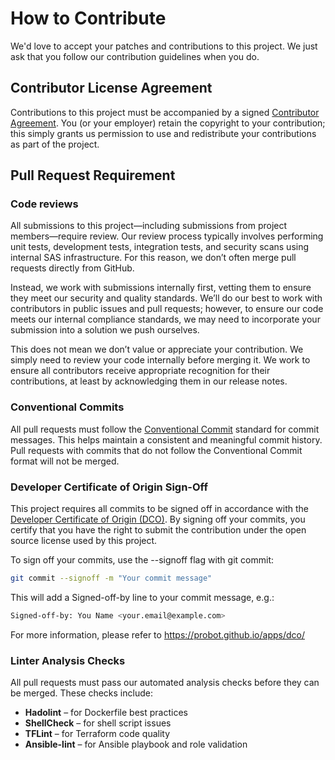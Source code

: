 # How to Contribute
We'd love to accept your patches and contributions to this project.
We just ask that you follow our contribution guidelines when you do.

## Contributor License Agreement
Contributions to this project must be accompanied by a signed [Contributor Agreement](ContributorAgreement.txt).
You (or your employer) retain the copyright to your contribution; this simply grants us permission to use and redistribute your contributions as part of the project.

## Pull Request Requirement

### Code reviews
All submissions to this project—including submissions from project members—require review.
Our review process typically involves performing unit tests, development tests, integration tests, and security scans using internal SAS infrastructure.
For this reason, we don’t often merge pull requests directly from GitHub.

Instead, we work with submissions internally first, vetting them to ensure they meet our security and quality standards.
We’ll do our best to work with contributors in public issues and pull requests; however, to ensure our code meets our internal compliance standards, we may need to incorporate your submission into a solution we push ourselves.

This does not mean we don’t value or appreciate your contribution.
We simply need to review your code internally before merging it.
We work to ensure all contributors receive appropriate recognition for their contributions, at least by acknowledging them in our release notes.

### Conventional Commits
All pull requests must follow the [Conventional Commit](https://www.conventionalcommits.org/en/v1.0.0/)
standard for commit messages. This helps maintain a consistent and meaningful
commit history. Pull requests with commits that do not follow the Conventional
Commit format will not be merged.

### Developer Certificate of Origin Sign-Off
This project requires all commits to be signed off in accordance with the [Developer Certificate of Origin (DCO)](https://developercertificate.org/).
By signing off your commits, you certify that you have the right to submit the
contribution under the open source license used by this project.

To sign off your commits, use the --signoff flag with git commit:

```bash
git commit --signoff -m "Your commit message"
```

This will add a Signed-off-by line to your commit message, e.g.:

```bash
Signed-off-by: You Name <your.email@example.com>
```

For more information, please refer to https://probot.github.io/apps/dco/

### Linter Analysis Checks
All pull requests must pass our automated analysis checks before they can be
merged. These checks include:

- **Hadolint** – for Dockerfile best practices
- **ShellCheck** – for shell script issues
- **TFLint** – for Terraform code quality
- **Ansible-lint** – for Ansible playbook and role validation
